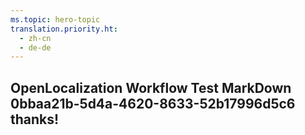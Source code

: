 ```yaml
---
ms.topic: hero-topic
translation.priority.ht: 
  - zh-cn
  - de-de
---
```

## OpenLocalization Workflow Test MarkDown 0bbaa21b-5d4a-4620-8633-52b17996d5c6 thanks!
